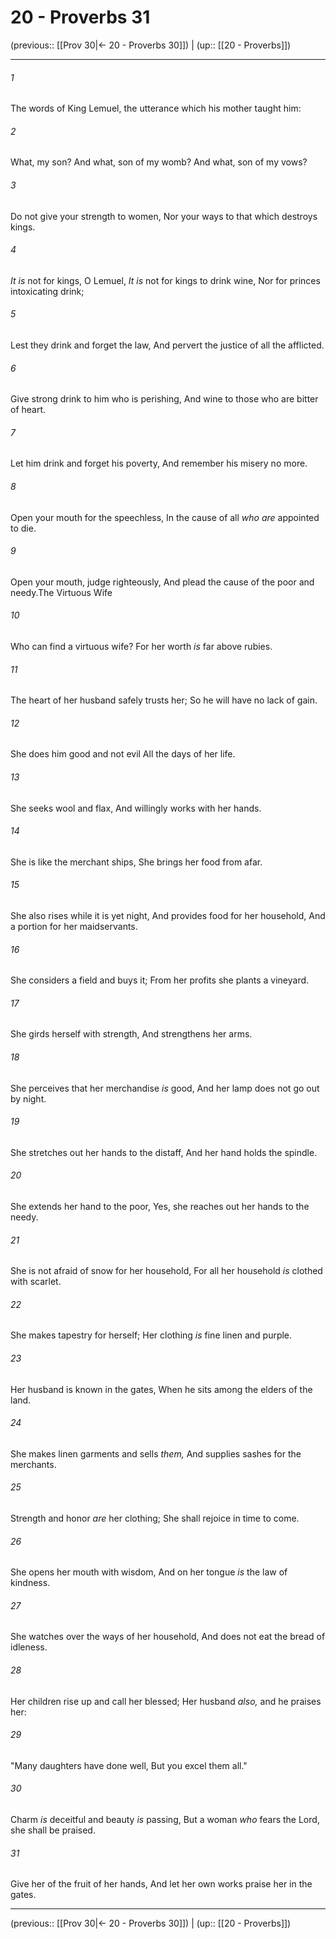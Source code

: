 # 20 - Proverbs 31

(previous:: [[Prov 30|← 20 - Proverbs 30]]) | (up:: [[20 - Proverbs]])

***


###### 1 
The words of King Lemuel, the utterance which his mother taught him: 

###### 2 
What, my son? And what, son of my womb? And what, son of my vows? 

###### 3 
Do not give your strength to women, Nor your ways to that which destroys kings. 

###### 4 
_It is_ not for kings, O Lemuel, _It is_ not for kings to drink wine, Nor for princes intoxicating drink; 

###### 5 
Lest they drink and forget the law, And pervert the justice of all the afflicted. 

###### 6 
Give strong drink to him who is perishing, And wine to those who are bitter of heart. 

###### 7 
Let him drink and forget his poverty, And remember his misery no more. 

###### 8 
Open your mouth for the speechless, In the cause of all _who are_ appointed to die. 

###### 9 
Open your mouth, judge righteously, And plead the cause of the poor and needy.The Virtuous Wife 

###### 10 
Who can find a virtuous wife? For her worth _is_ far above rubies. 

###### 11 
The heart of her husband safely trusts her; So he will have no lack of gain. 

###### 12 
She does him good and not evil All the days of her life. 

###### 13 
She seeks wool and flax, And willingly works with her hands. 

###### 14 
She is like the merchant ships, She brings her food from afar. 

###### 15 
She also rises while it is yet night, And provides food for her household, And a portion for her maidservants. 

###### 16 
She considers a field and buys it; From her profits she plants a vineyard. 

###### 17 
She girds herself with strength, And strengthens her arms. 

###### 18 
She perceives that her merchandise _is_ good, And her lamp does not go out by night. 

###### 19 
She stretches out her hands to the distaff, And her hand holds the spindle. 

###### 20 
She extends her hand to the poor, Yes, she reaches out her hands to the needy. 

###### 21 
She is not afraid of snow for her household, For all her household _is_ clothed with scarlet. 

###### 22 
She makes tapestry for herself; Her clothing _is_ fine linen and purple. 

###### 23 
Her husband is known in the gates, When he sits among the elders of the land. 

###### 24 
She makes linen garments and sells _them,_ And supplies sashes for the merchants. 

###### 25 
Strength and honor _are_ her clothing; She shall rejoice in time to come. 

###### 26 
She opens her mouth with wisdom, And on her tongue _is_ the law of kindness. 

###### 27 
She watches over the ways of her household, And does not eat the bread of idleness. 

###### 28 
Her children rise up and call her blessed; Her husband _also,_ and he praises her: 

###### 29 
"Many daughters have done well, But you excel them all." 

###### 30 
Charm _is_ deceitful and beauty _is_ passing, But a woman _who_ fears the Lord, she shall be praised. 

###### 31 
Give her of the fruit of her hands, And let her own works praise her in the gates.

***

(previous:: [[Prov 30|← 20 - Proverbs 30]]) | (up:: [[20 - Proverbs]])
